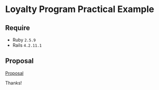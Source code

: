 # Loyalty Program Practical Example

## Require

- Ruby `2.5.9`
- Rails `4.2.11.1`

## Proposal

[Proposal](https://github.com/tailehuu/loyalty-program-practical-example/wiki)

Thanks!